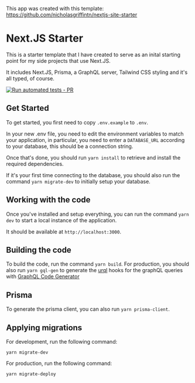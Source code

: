 This app was created with this template: https://github.com/nicholasgriffintn/nextjs-site-starter

# Next.JS Starter

This is a starter template that I have created to serve as an inital starting point for my side projects that use Next.JS.

It includes Next.JS, Prisma, a GraphQL server, Tailwind CSS styling and it's all typed, of course.

[![Run automated tests - PR](https://github.com/nicholasgriffintn/nextjs-site-starter/actions/workflows/ci.yml/badge.svg?branch=main)](https://github.com/nicholasgriffintn/nextjs-site-starter/actions/workflows/ci.yml)

## Get Started

To get started, you first need to copy `.env.example` to `.env`.

In your new .env file, you need to edit the environment variables to match your application, in particular, you need to enter a `DATABASE_URL` according to your database, this should be a connection string.

Once that's done, you should run `yarn install` to retrieve and install the required dependencies.

If it's your first time connecting to the database, you should also run the command `yarn migrate-dev` to initially setup your database.

## Working with the code

Once you've installed and setup everything, you can run the command `yarn dev` to start a local instance of the application.

It should be available at `http://localhost:3000`.

## Building the code

To build the code, run the command `yarn build`. For production, you should also run `yarn gql-gen` to generate the [urql](https://formidable.com/open-source/urql/) hooks for the graphQL queries with [GraphQL Code Generator](https://graphql-code-generator.com/)

## Prisma

To generate the prisma client, you can also run `yarn prisma-client`.

## Applying migrations

For development, run the following command:

`yarn migrate-dev`

For production, run the following command:

`yarn migrate-deploy`
